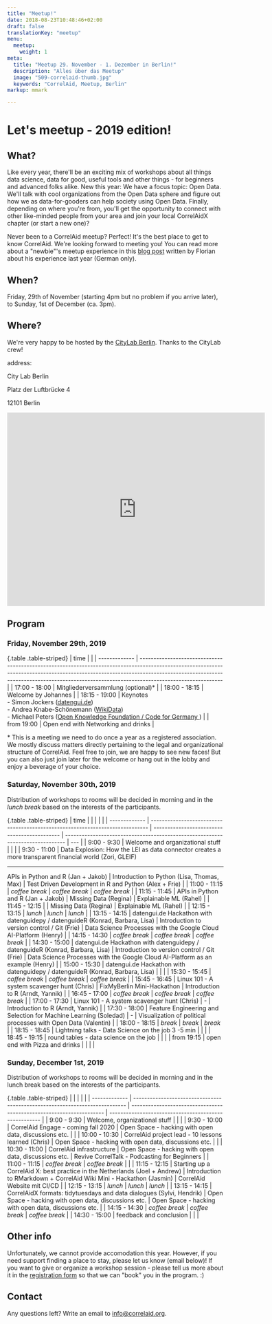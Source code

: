 ```yaml
---
title: "Meetup!"
date: 2018-08-23T10:48:46+02:00
draft: false
translationKey: "meetup"
menu:
  meetup:
    weight: 1
meta:
  title: "Meetup 29. November - 1. Dezember in Berlin!"
  description: "Alles über das Meetup"
  image: "509-correlaid-thumb.jpg"
  keywords: "CorrelAid, Meetup, Berlin"
markup: mmark

---
```


# Let's meetup - 2019 edition!

## What?

Like every year, there'll be an exciting mix of workshops about all things data science, data for good, useful tools and other things - for beginners and advanced folks alike. New this year: We have a focus topic: Open Data. We'll talk with cool organizations from the Open Data sphere and figure out how we as data-for-gooders can help society using Open Data.
Finally, depending on where you're from, you'll get the opportunity to connect with other like-minded people from your area and join your local CorrelAidX chapter (or start a new one)?

Never been to a CorrelAid meetup? Perfect! It's the best place to get to know CorrelAid. We're looking forward to meeting you!
You can read more about a "newbie"'s meetup experience in this [blog post](https://correlaid.org/blog/meetup-mannheim/) written by Florian about his experience last year (German only).

## When?

Friday, 29th of November (starting 4pm but no problem if you arrive later), to Sunday, 1st of December (ca. 3pm).

## Where?

We're very happy to be hosted by the [CityLab Berlin](https://www.citylab-berlin.org/). Thanks to the CityLab crew!

address:

City Lab Berlin

Platz der Luftbrücke 4

12101 Berlin

<iframe src="https://www.google.com/maps/embed?pb=!1m18!1m12!1m3!1d1214.8714759229506!2d13.387413158450967!3d52.483789694951945!2m3!1f0!2f0!3f0!3m2!1i1024!2i768!4f13.1!3m3!1m2!1s0x47a84fd399d22563%3A0xfd6565d508091f27!2sCityLAB%20Berlin!5e0!3m2!1sde!2sde!4v1571597551607!5m2!1sde!2sde" width="600" height="450" frameborder="0" style="border:0;" allowfullscreen=""></iframe>

## Program

### Friday, November 29th, 2019

{.table .table-striped}
| time          |                                                                                                                                                                                                                                                                          |
| ------------- | ------------------------------------------------------------------------------------------------------------------------------------------------------------------------------------------------------------------------------------------------------------------------ |
| 17:00 - 18:00 | Mitgliederversammlung (optional)\*                                                                                                                                                                                                                                       |
| 18:00 - 18:15 | Welcome by Johannes                                                                                                                                                                                                                                                      |
| 18:15 - 19:00 | Keynotes    <br> - Simon Jockers ([datengui.de](https://datengui.de)) <br> - Andrea Knabe-Schönemann ([WikiData](https://www.wikidata.org/wiki/Wikidata:Main_Page)) <br> - Michael Peters ([Open Knowledge Foundation / Code for Germany ](https://okfn.de/projekte/codeforde/)) |
| from 19:00    | Open end with Networking and drinks                                                                                                                                                                                                                                      |

\* This is a meeting we need to do once a year as a registered association. We mostly discuss matters directly pertaining to the legal and organizational structure of CorrelAid. Feel free to join, we are happy to see new faces! But you can also just join later for the welcome or hang out in the lobby and enjoy a beverage of your choice.

### Saturday, November 30th, 2019

Distribution of workshops to rooms will be decided in morning and in the *lunch* *break* based on the interests of the participants.

{.table .table-striped}
| time          |                                                                               |                                              |                                                                                |     |
| ------------- | ----------------------------------------------------------------------------- | -------------------------------------------- | ------------------------------------------------------------------------------ | --- |
| 9:00 - 9:30   | Welcome and organizational stuff                                              |                                              |                                                                                |
| 9:30 - 11:00  | Data Explosion: How the LEI as data connector creates a more transparent financial world (Zori, GLEIF) <br><hr />APIs in Python and R (Jan + Jakob)                                            | Introduction to Python (Lisa, Thomas, Max)   | Test Driven Development in R and Python (Alex + Frie)                          |
| 11:00 - 11:15 | *coffee break*                                                                | *coffee break*                               | *coffee break*                                                                 |
| 11:15 - 11:45 |   APIs in Python and R (Jan + Jakob)                                                          | Missing Data (Regina)                        | Explainable ML (Rahel)                                                         |
| 11:45 - 12:15 |                                                                               | Missing Data (Regina)                        | Explainable ML (Rahel)                                                         |
| 12:15 - 13:15 | *lunch*                                                                       | *lunch*                                      | *lunch*                                                                        |
| 13:15 - 14:15 | datengui.de Hackathon with datenguidepy / datenguideR (Konrad, Barbara, Lisa) | Introduction to version control / Git (Frie) | Data Science Processes with the Google Cloud AI-Platform (Henry)               |
| 14:15 - 14:30 | *coffee break*                                                                | *coffee break*                               | *coffee break*                                                                 |
| 14:30 - 15:00 | datengui.de Hackathon with datenguidepy / datenguideR (Konrad, Barbara, Lisa) | Introduction to version control / Git (Frie) | Data Science Processes with the Google Cloud AI-Platform as an example (Henry) |
| 15:00 - 15:30 | datengui.de Hackathon with datenguidepy / datenguideR (Konrad, Barbara, Lisa) |                                              |                                                                                |
| 15:30 - 15:45 | *coffee break*                                                                | *coffee break*                               | *coffee break*                                                                 |
| 15:45 - 16:45 | Linux 101 - A system scavenger hunt (Chris)                                   | FixMyBerlin Mini-Hackathon                   | Introduction to R (Arndt, Yannik)                                              |
| 16:45 - 17:00 | *coffee break*                                                                | *coffee break*                               | *coffee break*                                                                 |
| 17:00 - 17:30 | Linux 101 - A system scavenger hunt (Chris)                                   | -                   | Introduction to R (Arndt, Yannik)                                              |
| 17:30 - 18:00 | Feature Engineering and Selection for Machine Learning (Soledad)              | -                   | Visualization of political processes with Open Data (Valentin)                 |
| 18:00 - 18:15 | *break*                                                                       | *break*                                      | *break*                                                                        |
| 18:15 - 18:45 | Lightning talks - Data Science on the job 3 -5 min                            |                                              |                                                                                |
| 18:45 - 19:15 | round tables - data science on the job                                        |                                              |                                                                                |
| from 19:15    | open end with Pizza and drinks                                                |                                              |                                                                                |     |

### Sunday, December 1st, 2019

Distribution of workshops to rooms will be decided in morning and in the lunch break based on the interests of the participants.

{.table .table-striped}
|               |                                                                             |                                                                      |                                                       |
| ------------- | --------------------------------------------------------------------------- | -------------------------------------------------------------------- | ----------------------------------------------------- |
| 9:00 - 9:30   | Welcome, organizational stuff                                               |                                                                      |                                                       |
| 9:30 - 10:00  | CorrelAid Engage - coming fall 2020                                         | Open Space - hacking with open data, discussions etc.                |                                                       |
| 10:00 - 10:30 | CorrelAid project lead - 10 lessons learned (Chris)                         | Open Space - hacking with open data, discussions etc.                |                                                       |
| 10:30 - 11:00 | CorrelAid infrastructure                                                    | Open Space - hacking with open data, discussions etc.                |         Revive CorrelTalk - Podcasting for Beginners                                              |
| 11:00 - 11:15 | *coffee break*                                                              | *coffee break*                                                       |                                                       |
| 11:15 - 12:15 | Starting up a CorrelAid X: best practice in the Netherlands (Joel + Andrew) | Introduction to RMarkdown + CorrelAid Wiki Mini - Hackathon (Jasmin) | CorrelAid Website mit CI/CD |
| 12:15 - 13:15 | *lunch*                                                                     | *lunch*                                                              | *lunch*                                               |
| 13:15 - 14:15 | CorrelAidX formats: tidytuesdays and data dialogues (Sylvi, Hendrik)        | Open Space - hacking with open data, discussions etc.  | Open Space - hacking with open data, discussions etc. | 
| 14:15 - 14:30 | *coffee break*                                                              | *coffee break*                                                       | *coffee break*                                        |
| 14:30 - 15:00 | feedback and conclusion                                                     |                                                                      |                                                       |

## Other info

Unfortunately, we cannot provide accomodation this year. However, if you need support finding a place to stay, please let us know (email below)! If you want to give or organize a workshop session - please tell us more about it in the [registration form](https://correlaid.us12.list-manage.com/subscribe?u=b294bf2834adf5d89bdd2dd5a&id=562b472bf3) so that we can "book" you in the program. :)

## Contact

Any questions left? Write an email to [info@correlaid.org](mailto:info@correlaid.org).
